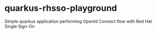 # quarkus-rhsso-playground
Simple quarkus application performing OpenId Connect flow with Red Hat Single Sign-On

